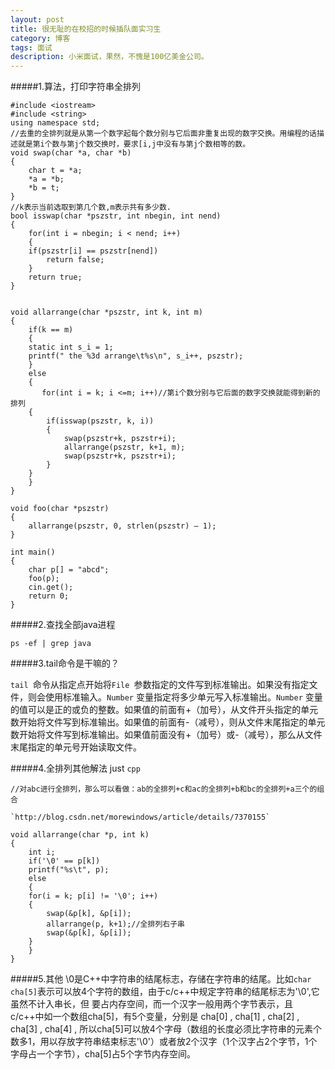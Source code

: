 ```yaml
---
layout: post
title: 很无耻的在校招的时候插队面实习生
category: 博客
tags: 面试
description: 小米面试，果然，不愧是100亿美金公司。
---
```


#####1.算法，打印字符串全排列

	#include <iostream>
	#include <string>
	using namespace std;
	//去重的全排列就是从第一个数字起每个数分别与它后面非重复出现的数字交换。用编程的话描述就是第i个数与第j个数交换时，要求[i,j中没有与第j个数相等的数。
	void swap(char *a, char *b)
	{
	    char t = *a;
	    *a = *b;
	    *b = t;
	}
	//k表示当前选取到第几个数,m表示共有多少数.  
	bool isswap(char *pszstr, int nbegin, int nend)
	{
	    for(int i = nbegin; i < nend; i++)
	    {
		if(pszstr[i] == pszstr[nend])
		    return false;
	    }
	    return true;
	}


	void allarrange(char *pszstr, int k, int m)
	{
	    if(k == m)
	    {
		static int s_i = 1;
		printf(" the %3d arrange\t%s\n", s_i++, pszstr);
	    }
	    else
	    {
	       for(int i = k; i <=m; i++)//第i个数分别与它后面的数字交换就能得到新的排列  
		{
		    if(isswap(pszstr, k, i))
		    {
		        swap(pszstr+k, pszstr+i);
		        allarrange(pszstr, k+1, m);
		        swap(pszstr+k, pszstr+i);
		    }
		}
	    }
	}

	void foo(char *pszstr)
	{
	    allarrange(pszstr, 0, strlen(pszstr) – 1);
	}

	int main()
	{
	    char p[] = "abcd";
	    foo(p);
	    cin.get();
	    return 0;
	}
	 
#####2.查找全部java进程

`ps -ef | grep java`

#####3.tail命令是干嘛的？

`tail `命令从指定点开始将`File `参数指定的文件写到标准输出。如果没有指定文件，则会使用标准输入。`Number` 变量指定将多少单元写入标准输出。`Number` 变量的值可以是正的或负的整数。如果值的前面有+（加号），从文件开头指定的单元数开始将文件写到标准输出。如果值的前面有-（减号），则从文件末尾指定的单元数开始将文件写到标准输出。如果值前面没有+（加号）或-（减号），那么从文件末尾指定的单元号开始读取文件。

#####4.全排列其他解法
just <code>cpp</code>

	//对abc进行全排列，那么可以看做：ab的全排列+c和ac的全排列+b和bc的全排列+a三个的组合

	`http://blog.csdn.net/morewindows/article/details/7370155`

	void allarrange(char *p, int k)
	{
	    int i;
	    if('\0' == p[k])
		printf("%s\t", p);
	    else
	    {
		for(i = k; p[i] != '\0'; i++)
		{
		    swap(&p[k], &p[i]);
		    allarrange(p, k+1);//全排列右子串
		    swap(&p[k], &p[i]);
		}
	    }
	}


#####5.其他
\0是C++中字符串的结尾标志，存储在字符串的结尾。比如`char cha[5]`表示可以放4个字符的数组，由于c/c++中规定字符串的结尾标志为'\0',它虽然不计入串长，但
要占内存空间，而一个汉字一般用两个字节表示，且c/c++中如一个数组cha[5]，有5个变量，分别是 cha[0] , cha[1] , cha[2] , cha[3] , cha[4] , 所以cha[5]可以放4个字母（数组的长度必须比字符串的元素个数多1，用以存放字符串结束标志'\0'）或者放2个汉字（1个汉字占2个字节，1个字母占一个字节），cha[5]占5个字节内存空间。

